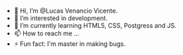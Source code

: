 - 👋 Hi, I’m @Lucas Venancio Vicente.
- 👀 I’m interested in development.
- 🌱 I’m currently learning HTML5, CSS, Postgress and JS.
- 📫 How to reach me ...
- ⚡ Fun fact: I'm master in making bugs.


